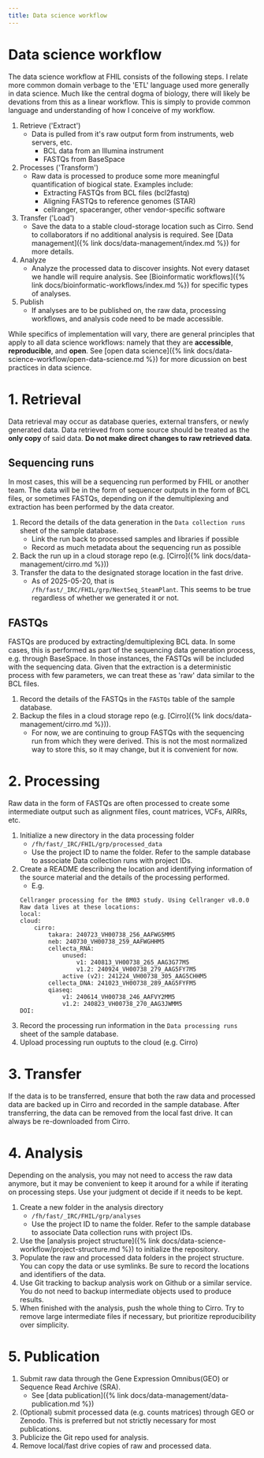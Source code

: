 ```yaml
---
title: Data science workflow
---
```


# Data science workflow

The data science workflow at FHIL consists of the following steps. I relate more common domain verbage to the 'ETL' language used more generally in data science. Much like the central dogma of biology, there will likely be devations from this as a linear workflow. This is simply to provide common language and understanding of how I conceive of my workflow. 

1. Retrieve ('Extract')
    - Data is pulled from it's raw output form from instruments, web servers, etc.  
        - BCL data from an Illumina instrument
        - FASTQs from BaseSpace
2. Processes ('Transform')
    - Raw data is processed to produce some more meaningful quantification of biogical state. Examples include:
        - Extracting FASTQs from BCL files (bcl2fastq)
        - Aligning FASTQs to reference genomes (STAR)
        - cellranger, spaceranger, other vendor-specific software
3. Transfer ('Load')
    - Save the data to a stable cloud-storage location such as Cirro. Send to collaborators if no additional analysis is required. See [Data management]({% link docs/data-management/index.md %}) for more details.
4. Analyze
    - Analyze the processed data to discover insights. Not every dataset we handle will require analysis. See [Bioinformatic workflows]({% link docs/bioinformatic-workflows/index.md %}) for specific types of analyses. 
5. Publish
    - If analyses are to be published on, the raw data, processing workflows, and analysis code need to be made accessible. 


While specifics of implementation will vary, there are general principles that apply to all data science workflows: namely that they are **accessible**, **reproducible**, and **open**. See [open data science]({% link docs/data-science-workflow/open-data-science.md %}) for more dicussion on best practices in data science. 

# 1. Retrieval

Data retrieval may occur as database queries, external transfers, or newly generated data. Data retrieved from some source should be treated as the **only copy** of said data. **Do not make direct changes to raw retrieved data**.

## Sequencing runs

In most cases, this will be a sequencing run performed by FHIL or another team. The data will be in the form of sequencer outputs in the form of BCL files, or sometimes FASTQs, depending on if the demultiplexing and extraction has been performed by the data creator. 

1. Record the details of the data generation in the `Data collection runs` sheet of the sample database. 
    - Link the run back to processed samples and libraries if possible
    - Record as much metadata about the sequencing run as possible
2. Back the run up in a cloud storage repo (e.g. [Cirro]({% link docs/data-management/cirro.md %}))
3. Transfer the data to the designated storage location in the fast drive.
    - As of 2025-05-20, that is `/fh/fast/_IRC/FHIL/grp/NextSeq_SteamPlant`. This seems to be true regardless of whether we generated it or not. 

## FASTQs

FASTQs are produced by extracting/demultiplexing BCL data. In some cases, this is performed as part of the sequencing data generation process, e.g. through BaseSpace. In those instances, the FASTQs will be included with the sequencing data. Given that the extraction is a deterministic process with few parameters, we can treat these as 'raw' data similar to the BCL files.
1. Record the details of the FASTQs in the `FASTQs` table of the sample database. 
2. Backup the files in a cloud storage repo (e.g. [Cirro]({% link docs/data-management/cirro.md %})). 
    - For now, we are continuing to group FASTQs with the sequencing run from which they were derived. This is not the most normalized way to store this, so it may change, but it is convenient for now.

# 2. Processing

Raw data in the form of FASTQs are often processed to create some intermediate output such as alignment files, count matrices, VCFs, AIRRs, etc. 

1. Initialize a new directory in the data processing folder
    - `/fh/fast/_IRC/FHIL/grp/processed_data`
    - Use the project ID to name the folder. Refer to the sample database to associate Data collection runs with project IDs. 
2. Create a README describing the location and identifying information of the source material and the details of the processing performed.
    - E.g. 
    ```
    Cellranger processing for the BM03 study. Using Cellranger v8.0.0
    Raw data lives at these locations:
    local:
    cloud:
        cirro:
            takara: 240723_VH00738_256_AAFWG5MM5
            neb: 240730_VH00738_259_AAFWGHHM5
            cellecta_RNA: 
                unused:
                    v1: 240813_VH00738_265_AAG3G77M5
                    v1.2: 240924_VH00738_279_AAG5FY7M5
                active (v2): 241224_VH00738_305_AAG5CHHM5
            cellecta_DNA: 241023_VH00738_289_AAG5FYFM5
            qiaseq:
                v1: 240614_VH00738_246_AAFVY2MM5
                v1.2: 240823_VH00738_270_AAG3JWMM5
    DOI:
    ```
3. Record the processing run information in the `Data processing runs` sheet of the sample database. 
4. Upload processing run ouptuts to the cloud (e.g. Cirro)

# 3. Transfer

If the data is to be transferred, ensure that both the raw data and processed data are backed up in Cirro and recorded in the sample database. After transferring, the data can be removed from the local fast drive. It can always be re-downloaded from Cirro. 

# 4. Analysis

Depending on the analysis, you may not need to access the raw data anymore, but it may be convenient to keep it around for a while if iterating on processing steps. Use your judgment ot decide if it needs to be kept. 

1. Create a new folder in the analysis directory
    - `/fh/fast/_IRC/FHIL/grp/analyses`
    - Use the project ID to name the folder. Refer to the sample database to associate Data collection runs with project IDs. 
2. Use the [analysis project structure]({% link docs/data-science-workflow/project-structure.md %}) to initialize the repository.
3. Populate the raw and processed data folders in the project structure. You can copy the data or use symlinks. Be sure to record the locations and identifiers of the data.
4. Use Git tracking to backup analysis work on Github or a similar service. You do not need to backup intermediate objects used to produce results. 
5. When finished with the analysis, push the whole thing to Cirro. Try to remove large intermediate files if necessary, but prioritize reproducibility over simplicity. 

# 5. Publication

1. Submit raw data through the Gene Expression Omnibus(GEO) or Sequence Read Archive (SRA).
    - See [data publication]({% link docs/data-management/data-publication.md %})
2. (Optional) submit processed data (e.g. counts matrices) through GEO or Zenodo. This is preferred but not strictly necessary for most publications. 
3. Publicize the Git repo used for analysis. 
4. Remove local/fast drive copies of raw and processed data.

